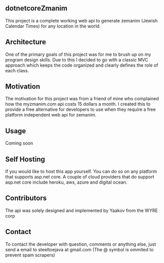 ## dotnetcoreZmanim

This project is a complete working web api to generate zemanim (Jewish Calendar Times) for any location in the world.

## Architecture

One of the primary goals of this project was for me to brush up on my program design skills. Due to this I decided to go with a classic MVC approach which keeps the code organized and clearly defines the role of each class.

## Motivation

The motivation for this project was from a friend of mine who complained how the myzmanim.com api costs 15 dollars a month. I created this to provide a free alternative for developers to use when they require a free platform independent web api for zemanim.

## Usage

Coming soon

## Self Hosting

If you would like to host this app yourself. You can do so on any platform that supports asp.net core. A couple of cloud providers that do support asp.net core include heroku, aws, azure and digital ocean.

## Contributors

The api was solely designed and implemented by Yaakov from the WYRE corp

## Contact

To contact the developer with question, comments or anything else, just send a email to steeltoejava at gmail.com (The @ symbol is ommited to prevent spam scrapers)
